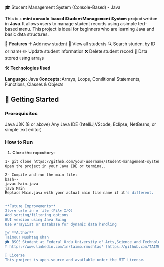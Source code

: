 🎓 Student Management System (Console-Based) - Java

This is a **mini console-based Student Management System** project written in **Java**. It allows users to manage student records using a simple text-based menu. This project is ideal for beginners who are learning Java and basic data structures.

📌 **Features**
➕ Add new student
📄 View all students
🔍 Search student by ID or name
✏️ Update student information
❌ Delete student record
💾 Data stored using arrays


🛠️ **Technologies Used**

 **Language:** Java
**Concepts:** Arrays, Loops, Conditional Statements, Functions, Classes & Objects


## 🚀 Getting Started

### Prerequisites
Java JDK (8 or above)
Any Java IDE (IntelliJ,VScode, Eclipse, NetBeans, or simple text editor)


### How to Run
1. Clone the repository:

```bash
1- git clone https://github.com/your-username/student-management-system.git
Open the project in your Java IDE or terminal.

2- Compile and run the main file:
bash--
javac Main.java
java Main
Replace Main.java with your actual main file name if it's different.


**Future Improvements**
Store data in a file (File I/O)
Add sorting/filtering options
GUI version using Java Swing
Use ArrayList or Database for dynamic data handling

🙋‍♂️ **Author**
Taimour Mushtaq Khan
🎓 BSCS Student at Federal Urdu University of Arts,Science and Technology, Islamabad Pakistan
🔗 https://www.linkedin.com/in/taimourmushtaq/ |https://github.com/TAIMOURMUSHTAQ

📄 License
This project is open-source and available under the MIT License.
                    

